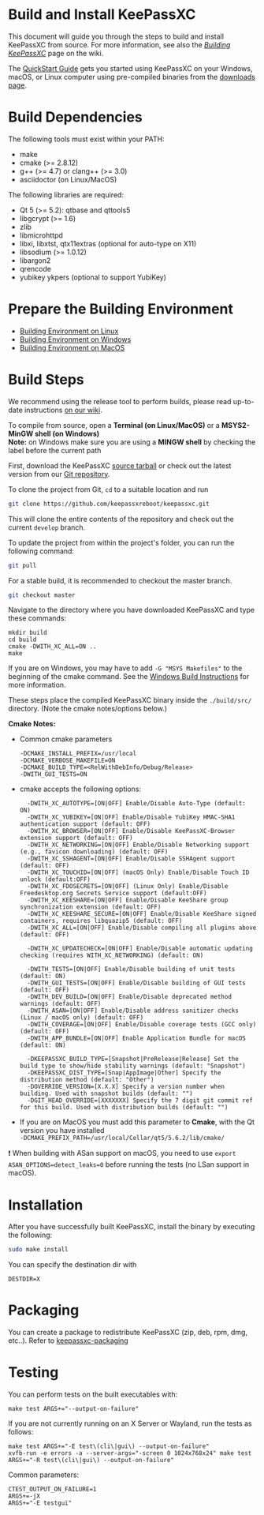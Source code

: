 Build and Install KeePassXC
=================

This document will guide you through the steps to build and install KeePassXC from source.
For more information, see also the [_Building KeePassXC_](https://github.com/keepassxreboot/keepassxc/wiki/Building-KeePassXC) page on the wiki.

The [QuickStart Guide](https://keepassxc.org/docs/KeePassXC_GettingStarted.html) gets you started using KeePassXC on your Windows, macOS, or Linux computer using pre-compiled binaries from the [downloads page](https://keepassxc.org/download).

Build Dependencies
==================

The following tools must exist within your PATH:

* make
* cmake (>= 2.8.12)
* g++ (>= 4.7) or clang++ (>= 3.0)
* asciidoctor (on Linux/MacOS)

The following libraries are required:

* Qt 5 (>= 5.2): qtbase and qttools5
* libgcrypt (>= 1.6)
* zlib
* libmicrohttpd
* libxi, libxtst, qtx11extras (optional for auto-type on X11)
* libsodium (>= 1.0.12)
* libargon2
* qrencode
* yubikey ykpers (optional to support YubiKey)

Prepare the Building Environment
================================

* [Building Environment on Linux](https://github.com/keepassxreboot/keepassxc/wiki/Set-up-Build-Environment-on-Linux)
* [Building Environment on Windows](https://github.com/keepassxreboot/keepassxc/wiki/Set-up-Build-Environment-on-Windows)
* [Building Environment on MacOS](https://github.com/keepassxreboot/keepassxc/wiki/Set-up-Build-Environment-on-macOS)

Build Steps
===========
We recommend using the release tool to perform builds, please read up-to-date instructions [on our wiki](https://github.com/keepassxreboot/keepassxc/wiki/Building-KeePassXC#building-using-the-release-tool).

To compile from source, open a **Terminal (on Linux/MacOS)** or a **MSYS2-MinGW shell (on Windows)**<br/>
**Note:** on Windows make sure you are using a **MINGW shell** by checking the label before the current path

First, download the KeePassXC [source tarball](https://keepassxc.org/download#source)
or check out the latest version from our [Git repository](https://github.com/keepassxreboot/keepassxc).

To clone the project from Git, `cd` to a suitable location and run

```bash
git clone https://github.com/keepassxreboot/keepassxc.git
```

This will clone the entire contents of the repository and check out the current `develop` branch.

To update the project from within the project's folder, you can run the following command:

```bash
git pull
```

For a stable build, it is recommended to checkout the master branch.

```bash
git checkout master
```

Navigate to the directory where you have downloaded KeePassXC and type these commands:

```
mkdir build
cd build
cmake -DWITH_XC_ALL=ON ..
make
```

If you are on Windows, you may have to add ```-G "MSYS Makefiles"``` to the beginning of the cmake command. See the [Windows Build Instructions](https://github.com/keepassxreboot/keepassxc/wiki/Building-KeePassXC#windows) for more information.

These steps place the compiled KeePassXC binary inside the `./build/src/` directory.
(Note the cmake notes/options below.)

**Cmake Notes:**

* Common cmake parameters

	```
	-DCMAKE_INSTALL_PREFIX=/usr/local
	-DCMAKE_VERBOSE_MAKEFILE=ON
	-DCMAKE_BUILD_TYPE=<RelWithDebInfo/Debug/Release>
	-DWITH_GUI_TESTS=ON
	```

* cmake accepts the following options:

	```
	  -DWITH_XC_AUTOTYPE=[ON|OFF] Enable/Disable Auto-Type (default: ON)
	  -DWITH_XC_YUBIKEY=[ON|OFF] Enable/Disable YubiKey HMAC-SHA1 authentication support (default: OFF)
	  -DWITH_XC_BROWSER=[ON|OFF] Enable/Disable KeePassXC-Browser extension support (default: OFF)
	  -DWITH_XC_NETWORKING=[ON|OFF] Enable/Disable Networking support (e.g., favicon downloading) (default: OFF)
	  -DWITH_XC_SSHAGENT=[ON|OFF] Enable/Disable SSHAgent support (default: OFF)
	  -DWITH_XC_TOUCHID=[ON|OFF] (macOS Only) Enable/Disable Touch ID unlock (default:OFF)
	  -DWITH_XC_FDOSECRETS=[ON|OFF] (Linux Only) Enable/Disable Freedesktop.org Secrets Service support (default:OFF)
	  -DWITH_XC_KEESHARE=[ON|OFF] Enable/Disable KeeShare group synchronization extension (default: OFF)
	  -DWITH_XC_KEESHARE_SECURE=[ON|OFF] Enable/Disable KeeShare signed containers, requires libquazip5 (default: OFF)
	  -DWITH_XC_ALL=[ON|OFF] Enable/Disable compiling all plugins above (default: OFF)
	  
	  -DWITH_XC_UPDATECHECK=[ON|OFF] Enable/Disable automatic updating checking (requires WITH_XC_NETWORKING) (default: ON)

	  -DWITH_TESTS=[ON|OFF] Enable/Disable building of unit tests (default: ON)
	  -DWITH_GUI_TESTS=[ON|OFF] Enable/Disable building of GUI tests (default: OFF)
	  -DWITH_DEV_BUILD=[ON|OFF] Enable/Disable deprecated method warnings (default: OFF)
	  -DWITH_ASAN=[ON|OFF] Enable/Disable address sanitizer checks (Linux / macOS only) (default: OFF)
	  -DWITH_COVERAGE=[ON|OFF] Enable/Disable coverage tests (GCC only) (default: OFF)
	  -DWITH_APP_BUNDLE=[ON|OFF] Enable Application Bundle for macOS (default: ON)

	  -DKEEPASSXC_BUILD_TYPE=[Snapshot|PreRelease|Release] Set the build type to show/hide stability warnings (default: "Snapshot")
	  -DKEEPASSXC_DIST_TYPE=[Snap|AppImage|Other] Specify the distribution method (default: "Other")
	  -DOVERRIDE_VERSION=[X.X.X] Specify a version number when building. Used with snapshot builds (default: "")
	  -DGIT_HEAD_OVERRIDE=[XXXXXXX] Specify the 7 digit git commit ref for this build. Used with distribution builds (default: "")
	```

* If you are on MacOS you must add this parameter to **Cmake**, with the Qt version you have installed<br/> `-DCMAKE_PREFIX_PATH=/usr/local/Cellar/qt5/5.6.2/lib/cmake/`

:exclamation: When building with ASan support on macOS, you need to use `export ASAN_OPTIONS=detect_leaks=0` before running the tests (no LSan support in macOS).

Installation
============

After you have successfully built KeePassXC, install the binary by executing the following:

```bash
sudo make install
```

You can specify the destination dir with
```
DESTDIR=X
```


Packaging
=========

You can create a package to redistribute KeePassXC (zip, deb, rpm, dmg, etc..). Refer to [keepassxc-packaging](https://github.com/keepassxreboot/keepassxc-packaging)


Testing
=======

You can perform tests on the built executables with:
```
make test ARGS+="--output-on-failure"
```

If you are not currently running on an X Server or Wayland, run the tests as follows:
```
make test ARGS+="-E test\(cli\|gui\) --output-on-failure"
xvfb-run -e errors -a --server-args="-screen 0 1024x768x24" make test ARGS+="-R test\(cli\|gui\) --output-on-failure"
```

Common parameters:
```
CTEST_OUTPUT_ON_FAILURE=1
ARGS+=-jX
ARGS+="-E testgui"
```
